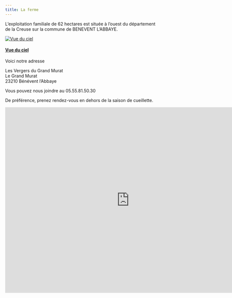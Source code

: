 ```yaml
---
title: La ferme
---
```



L’exploitation familiale de 62 hectares est située à l’ouest du département de la Creuse sur la commune de BENEVENT L’ABBAYE.

<div class="image-container">
    <a class="thumbnail" href="{{ site.baseurl }}/assets/images/le-verger/benevent_vue_ciel.jpg">
        <img src="{{ site.baseurl }}/assets/images/le-verger/benevent_vue_ciel-vignette.jpg" alt="Vue du ciel" title="Vue du ciel" />
        <h4 class="thumbnail-title">Vue du ciel</h4>
    </a>
</div>

Voici notre adresse 

Les Vergers du Grand Murat <br />
Le Grand Murat <br />
23210 Bénévent l’Abbaye <br />

Vous pouvez nous joindre au 05.55.81.50.30<br />

De préférence, prenez rendez-vous en dehors de la saison de cueillette.



<div class="text-center google-maps">
    <iframe
        src="https://www.google.com/maps/embed?pb=!1m18!1m12!1m3!1d5529.639372922716!2d1.6258615767211304!3d46.13442154034866!2m3!1f0!2f0!3f0!3m2!1i1024!2i768!4f13.1!3m3!1m2!1s0x47f9612727cb899b%3A0x18b2e7aae5907976!2sLe+Grand-Murat%2C+23210+B%C3%A9n%C3%A9vent-l&#39;Abbaye!5e0!3m2!1sfr!2sfr!4v1422801887525"
        width="800" height="600" frameborder="0" style="border:0"></iframe>
</div>
